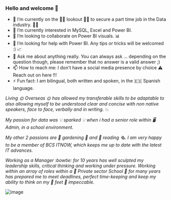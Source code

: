 ### Hello and welcome 👋



- 🔭 I’m currently on the :female_detective: lookout :female_detective: to secure a part time job in the Data industry. :woman_juggling:
- 🌱 I’m currently interested in MySQL, Excel and Power BI.
- 👯 I’m looking to collaborate on Power BI visuals. :bar_chart:
- 🤔 I’m looking for help with Power BI. Any tips or tricks will be welcomed :) :chart_with_upwards_trend:
- 💬 Ask me about anything really. You can always ask ... depending on the question though, please remember that no answer is a valid answer ;)
- 📫 How to reach me: I don't have a social media presence by choice :warning: Reach out on here !!!
- ⚡ Fun fact: I am bilingual, both written and spoken, in the :es: Spanish language.

*Living :sun_with_face: Overseas :sun_with_face: has allowed my transferable skills to be adaptable to also allowing myself to be understood clear and concise with non native speakers, face to face, verbally and in writing.* :boom:


*My passion for data was :bulb: sparked :bulb: when i had a senior role within :desktop_computer: Admin, in a school environment.*

*My other 2 passions are :seedling: gardening :sunflower: and :book: reading :newspaper_roll:. I am very happy to be a member of BCS ITNOW, which keeps me up to date with the latest IT advances.*

*Working as a Manager :bowtie: for 10 years has well sculpted my leadership skills, critical thinking and working under pressure. Working within an array of roles within a :school: Private sector School :school: for many years has prepared me to meet deadlines, perfect time-keeping and keep my ability to think on my :footprints: feet :footprints: impeccable.* 




![image](https://user-images.githubusercontent.com/130657071/232028684-d3f57bdb-3864-4150-b966-fea716887b27.png)

